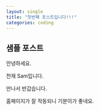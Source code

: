 ```yaml
---
layout: single
title: "첫번째 포스트입니다!!!"
categories: coding
---
```


## 샘플 포스트

안녕하세요.



천재 Sam입니다.

만나서 반갑습니다.

홈페이지가 잘 작동되니 기분이가 좋네요.